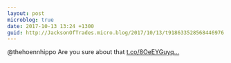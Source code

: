```yaml
---
layout: post
microblog: true
date: 2017-10-13 13:24 +1300
guid: http://JacksonOfTrades.micro.blog/2017/10/13/t918633528568446976.html
---
```

@thehoennhippo Are you sure about that [t.co/8OeEYGuyq...](https://t.co/8OeEYGuyqp)
